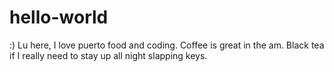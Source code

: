 # hello-world
:)
Lu here, I love puerto food and coding. Coffee is great in the am. Black tea if I really need to stay up all night slapping keys.

